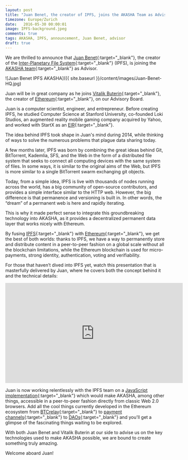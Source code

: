 ```yaml
---
layout: post
title: "Juan Benet, the creator of IPFS, joins the AKASHA Team as Advisor"
timezone: Europe/Zurich
date:   2016-05-30 00:00:01
image: IPFS-background.jpeg
comments: true
tags: AKASHA, IPFS, announcement, Juan Benet, advisor
draft: true
---
```


We are thrilled to announce that [Juan Benet](https://twitter.com/juanbenet){:target="_blank"}, the creator of the [Inter-Planetary File System](https://ipfs.io/){:target="_blank"} (IPFS), is joining the [AKASHA team](http://akasha.world/#team){:target="_blank"} as Advisor.

![Juan Benet IPFS AKASHA]({{ site.baseurl }}/content/images/Juan-Benet-HQ.jpg)

Juan will be in great company as he joins [Vitalik Buterin](https://twitter.com/VitalikButerin){:target="_blank"}, the creator of [Ethereum](https://ethereum.org/){:target="_blank"}, on our Advisory Board. 

Juan is a computer scientist, engineer, and entrepreneur. Before creating IPFS, he studied Computer Science at Stanford University, co-founded Loki Studios, an augmented reality mobile gaming company acquired by Yahoo, and worked with StartX as an [EIR](http://startx.com/){:target="_blank"}. 

The idea behind IPFS took shape in Juan's mind during 2014, while thinking of ways to solve the numerous problems that plague data sharing today. 

A few months later, IPFS was born by combining the great ideas behind Git, BitTorrent, Kademlia, SFS, and the Web in the form of a distributed file system that seeks to connect all computing devices with the same system of files. In some ways, it is similar to the original aims of the Web, but IPFS is more similar to a single BitTorrent swarm exchanging git objects. 

Today, from a simple idea, IPFS is live with thousands of nodes running across the world, has a big community of open-source contributors, and provides a simple interface similar to the HTTP web. However, the big difference is that permanence and versioning is built in. In other words, the “dream” of a permanent web is here and rapidly iterating. 

This is why it made perfect sense to integrate this groundbreaking technology into AKASHA, as it provides a decentralized permanent data layer that works nicely with Ethereum.

By fusing [IPFS](https://ipfs.io/){:target="_blank"} with [Ethereum](https://ethereum.org/){:target="_blank"}, we get the best of both worlds: thanks to IPFS, we have a way to permanently store and distribute content in a peer-to-peer fashion on a global scale without all the blockchain limitations, while the Ethereum blockchain is used for micro-payments, strong identity, authentication, voting and verifiability.

For those that haven’t dived into IPFS yet, watch this presentation that is masterfully delivered by Juan, where he covers both the concept behind it and the technical details:

<iframe width="560" height="315" src="https://www.youtube.com/embed/HUVmypx9HGI" frameborder="0" allowfullscreen></iframe>

Juan is now working relentlessly with the IPFS team on a [JavaScript implementation](https://github.com/ipfs/js-ipfs){:target="_blank"} which would make AKASHA, among other things, accessible in a peer-to-peer fashion directly from classic Web 2.0 browsers. Add all the cool things currently developed in the Ethereum ecosystem from [BTCrelay](http://btcrelay.org/){:target="_blank"} to [payment channels](http://www.arcturnus.com/ethereum-lightning-network-and-beyond/){:target="_blank"} to [DAOs](https://daohub.org/){:target="_blank"} and you'll get a glimpse of the fascinating things waiting to be explored. 

With both Juan Benet and Vitalik Buterin at our side to advise us on the key technologies used to make AKASHA possible, we are bound to create something truly amazing. 

Welcome aboard Juan! 

